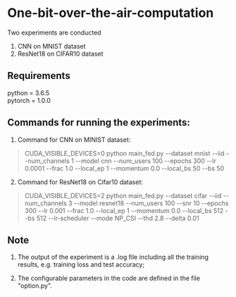 # One-bit-over-the-air-computation

Two experiments are conducted
1) CNN on MNIST dataset
2) ResNet18 on CIFAR10 dataset

## Requirements
python = 3.6.5  
pytorch = 1.0.0

## Commands for running the experiments:

1) Command for CNN on MINIST dataset:
> CUDA_VISIBLE_DEVICES=0 python main_fed.py --dataset mnist --iid --num_channels 1 --model cnn --num_users 100 --epochs 300 --lr 0.0001 --frac 1.0 --local_ep 1 --momentum 0.0 --local_bs 50 --bs 50 


2) Command for ResNet18 on Cifar10 dataset:
> CUDA_VISIBLE_DEVICES=2 python main_fed.py --dataset cifar --iid --num_channels 3 --model resnet18 --num_users 100 --snr 10 --epochs 300 --lr 0.001 --frac 1.0 --local_ep 1 --momentum 0.0 --local_bs 512 --bs 512 --lr-scheduler --mode NP_CSI --thd 2.8 --delta 0.01 



## Note

1) The output of the experiment is a .log file including all the training results, e.g. training loss and test accuracy;

2) The configurable parameters in the code are defined in the file "option.py".
